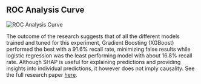 ## ROC Analysis Curve 
![ROC Analysis Curve](https://raw.githubusercontent.com/ol-s-cloud/Start-Up-Investment-Outcome-Prediction/main/Files/ROC%20Analysis%20Curve.png)

The outcome of the research suggests that of all the different models trained and tuned for this experiment, Gradient Boosting (XGBoost) performed the best with a 91.6% recall rate, minimizing false results while logistic regression was the least performing model with about 16.8% recall rate. Although SHAP is useful for explaining predictions and providing insights into individual predictions, it however does not imply causality. See the full research paper [here](https://raw.githubusercontent.com/ol-s-cloud/Start-Up-Investment-Outcome-Prediction/main/ML%20%26%20Data%20Science%20-%20IPO%20Vs%20Non-IPO%20Start%20up%20Outcome%20Prediction%20.pdf).
